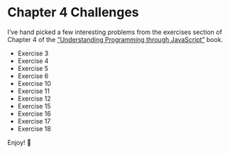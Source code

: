 # Chapter 4 Challenges
I’ve hand picked a few interesting problems from the exercises section of Chapter 4 of the [“](https://s3.amazonaws.com/files.arrayschool.com/jslib/CS106AJ-Reader.pdf)[Understanding Programming through JavaScript”](http://files.arrayschool.com/jslib/CS106AJ-Reader.pdf) book.


- Exercise 3
- Exercise 4
- Exercise 5
- Exercise 6
- Exercise 10
- Exercise 11
- Exercise 12
- Exercise 15
- Exercise 16
- Exercise 17
- Exercise 18

Enjoy! 🙂 



